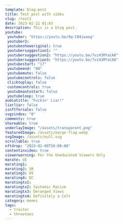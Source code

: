 ```yaml
---
template: blog-post
title: Test post with video
slug: /test3
date: 2023-02-22 01:03
description: This is a blog post.
youtube:
 youtuber: "https://youtu.be/9q-C04jwaog"
 youtuber2: 
 youtubeshoworiginal: true
 youtubersuggestion1: ""
 youtubersuggestion2: "https://youtu.be/7vz43MYaCA0"
 youtubersuggestion3: "https://youtu.be/7vz43MYaCA0"
 youtubestart: "17"
 youtubeend: "80"
 youtubemute: false
 youtubecontrols: false
 clicktoplay: false
 customcontrols: true
 youtubeautostart: false
 youtubeloop: true
audiotitle: "Fuckin' Liar!"
liarliar: false
isnftforsale: false
svgzindex: "0"
comments: true
shareable: true
underlayImage: "/assets/transparent.png"
featuredImage: /assets/marge-flag.webp
svgImage: /assets/null.svg
scrollable: true
nftdrop: "2023-02-09T10:00:00"
contentinvideo: true
viewerwarning: For the Uneducated Viewers Only
marate: UE
marating1: 
marating2: SR
marating3: DV
marating4: DC
maratingtx1: 
maratingtx2: Systemic Racism
maratingtx3: Deranged Views
maratingtx4: Definitely a Cult
category: memes
tags:
  - traitor
  - threetoes
---
```



<!-- <button id="switcher-tv">Turn on/off</button> -->

<div class="contentinside" style="position:relative; z-index:0; min-width:50%; height:auto; margin-top:10%;  padding:1rem; font-size:clamp(1rem, 2.3vw, 3rem); left:0;, top:4vh; line-height:90%; text-shadow:0 2px 7px #000; border:0px solid yellow; text-align:center; width:100vw;">

</div>

<div class="contentbody" style="position:relative; top:; z-index:0; border:px solid blue; height:100%; margin-top:1%; text-align:left">





<!-- end -->
</div>










